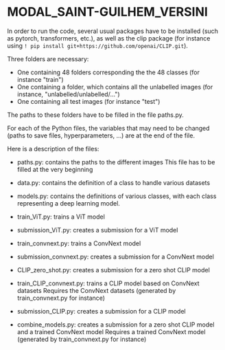 # MODAL_SAINT-GUILHEM_VERSINI

In order to run the code, several usual packages have to be installed (such as pytorch, transformers, etc.), as well as the clip package (for instance using ```! pip install git+https://github.com/openai/CLIP.git```).

Three folders are necessary:
- One containing 48 folders corresponding the the 48 classes (for instance "train")
- One containing a folder, which contains all the unlabelled images (for instance, "unlabelled/unlabelled/...")
- One containing all test images (for instance "test")

The paths to these folders have to be filled in the file paths.py.

For each of the Python files, the variables that may need to be changed (paths to save files, hyperparameters, ...) are at the end of the file.

Here is a description of the files:

- paths.py: contains the paths to the different images
This file has to be filled at the very beginning

- data.py: contains the definition of a class to handle various datasets

- models.py: contains the definitions of various classes, with each class representing a deep learning model.

- train_ViT.py: trains a ViT model
- submission_ViT.py: creates a submission for a ViT model

- train_convnext.py: trains a ConvNext model
- submission_convnext.py: creates a submission for a ConvNext model

- CLIP_zero_shot.py: creates a submission for a zero shot CLIP model

- train_CLIP_convnext.py: trains a CLIP model based on ConvNext datasets
Requires the ConvNext datasets (generated by train_convnext.py for instance)
- submission_CLIP.py: creates a submission for a CLIP model

- combine_models.py: creates a submission for a zero shot CLIP model and a trained ConvNext model
Requires a trained ConvNext model (generated by train_convnext.py for instance)
